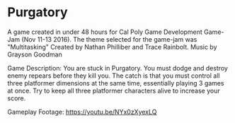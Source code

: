 # Purgatory

A game created in under 48 hours for Cal Poly Game Development Game-Jam (Nov 11-13 2016). The theme selected for the game-jam was "Multitasking"
Created by Nathan Philliber and Trace Rainbolt.
Music by Grayson Goodman


Game Description: You are stuck in Purgatory. You must dodge and destroy enemy repears before they kill you. 
The catch is that you must control all three platformer dimensions at the same time, essentially playing 3 games
at once. Try to keep all three platformer characters alive to increase your score.

Gameplay Footage: https://youtu.be/NYx0zXyexLQ
